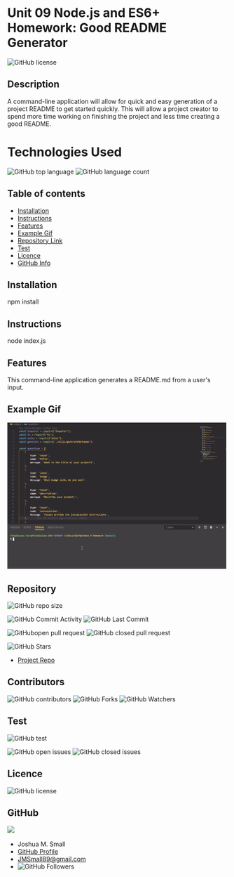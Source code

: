 # **Unit 09 Node.js and ES6+ Homework: Good README Generator**

![GitHub license](https://img.shields.io/badge/Made%20by-%40WasteOfADrumBum-green)

## Description

A command-line application will allow for quick and easy generation of a project README to get started quickly. This will allow a project creator to spend more time working on finishing the project and less time creating a good README.

# Technologies Used

![GitHub top language](https://img.shields.io/github/languages/top/WasteOfADrumBum/README-Generator?color=green&logo=github&logoColor=green)
![GitHub language count](https://img.shields.io/github/languages/count/WasteOfADrumBum/README-Generator?color=green&logo=github&logoColor=green)

## Table of contents

- [Installation](#installation)
- [Instructions](#instructions)
- [Features](#features)
- [Example Gif](#example-gif)
- [Repository Link](#Repository)
- [Test](#Test)
- [Licence](#Licence)
- [GitHub Info](#GitHub)

## Installation

npm install

## Instructions

node index.js

## Features

This command-line application generates a README.md from a user's input.

## Example Gif

<img src="assets/images/readmegen.gif" width="500" />

## Repository

![GitHub repo size](https://img.shields.io/github/repo-size/WasteOfADrumBum/README-Generator?logo=github)

![GitHub Commit Activity](https://img.shields.io/github/commit-activity/m/WasteOfADrumBum/README-Generator)
![GitHub Last Commit](https://img.shields.io/github/last-commit/WasteOfADrumBum/README-Generator)

![GitHubopen pull request](https://img.shields.io/github/issues-pr/WasteOfADrumBum/README-Generator)
![GitHub closed pull request](https://img.shields.io/github/issues-pr-closed/WasteOfADrumBum/README-Generator)

![GitHub Stars](https://img.shields.io/github/stars/WasteOfADrumBum/README-Generator?style=social)

- [Project Repo](https://github.com/WasteOfADrumBum/README-Generator)

## Contributors

![GitHub contributors](https://img.shields.io/github/contributors/WasteOfADrumBum/README-Generator)
![GitHub Forks](https://img.shields.io/github/forks/WasteOfADrumBum/README-Generator?label=Fork)
![GitHub Watchers](https://img.shields.io/github/watchers/WasteOfADrumBum/README-Generator?label=Watch)

## Test

![GitHub test](https://img.shields.io/badge/test-100%25-success)

![GitHub open issues](https://img.shields.io/github/issues/WasteOfADrumBum/README-Generator)
![GitHub closed issues](https://img.shields.io/github/issues-closed/WasteOfADrumBum/README-Generator)

## Licence

![GitHub license](https://img.shields.io/badge/license-MIT-blue.svg)

## GitHub

<img src="https://avatars0.githubusercontent.com/u/66432859?v=4" width="250" />

- Joshua M. Small
- [GitHub Profile](https://github.com/WasteOfADrumBum)
- <JMSmall89@gmail.com>
- ![GitHub Followers](https://img.shields.io/github/followers/WasteOfADrumBum?label=Follow)
